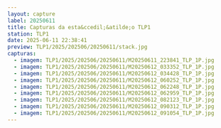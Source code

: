 ```yaml
---
layout: capture
label: 20250611
title: Capturas da esta&ccedil;&atilde;o TLP1
station: TLP1
date: 2025-06-11 22:38:41
preview: TLP1/2025/202506/20250611/stack.jpg
capturas:
  - imagem: TLP1/2025/202506/20250611/M20250611_223841_TLP_1P.jpg
  - imagem: TLP1/2025/202506/20250611/M20250612_033352_TLP_1P.jpg
  - imagem: TLP1/2025/202506/20250611/M20250612_034428_TLP_1P.jpg
  - imagem: TLP1/2025/202506/20250611/M20250612_060252_TLP_1P.jpg
  - imagem: TLP1/2025/202506/20250611/M20250612_062248_TLP_1P.jpg
  - imagem: TLP1/2025/202506/20250611/M20250612_062959_TLP_1P.jpg
  - imagem: TLP1/2025/202506/20250611/M20250612_082123_TLP_1P.jpg
  - imagem: TLP1/2025/202506/20250611/M20250612_090312_TLP_1P.jpg
  - imagem: TLP1/2025/202506/20250611/M20250612_091054_TLP_1P.jpg
---
```

